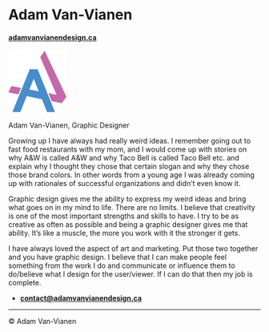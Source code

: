 # Adam Van-Vianen

#### [adamvanvianendesign.ca](http://adamvanvianendesign.ca)

![My logo](images/logo.svg)

Adam Van-Vianen, Graphic Designer

Growing up I have always had really weird ideas. I remember going out to fast food restaurants with my mom, and I would come up with stories on why A&W is called A&W and why Taco Bell is called Taco Bell etc. and explain why I thought they chose that certain slogan and why they chose those brand colors. In other words from a young age I was already coming up with rationales of successful organizations and didn’t even know it.

Graphic design gives me the ability to express my weird ideas and bring what goes on in my mind to life. There are no limits. I believe that creativity is one of the most important strengths and skills to have. I try to be as creative as often as possible and being a graphic designer gives me that ability. It’s like a muscle, the more you work with it the stronger it gets.

I have always loved the aspect of art and marketing. Put those two together and you have graphic design. I believe that I can make people feel something from the work I do and communicate or influence them to do/believe what I design for the user/viewer. If I can do that then my job is complete.

- **[contact@adamvanvianendesign.ca](mailto:contact@adamvanvianendesign.ca)**

---

© Adam Van-Vianen
